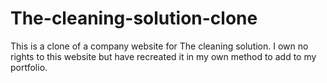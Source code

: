 # The-cleaning-solution-clone
This is a clone of a company website for The cleaning solution. I own no rights to this website but have recreated it in my own method to add to my portfolio.
